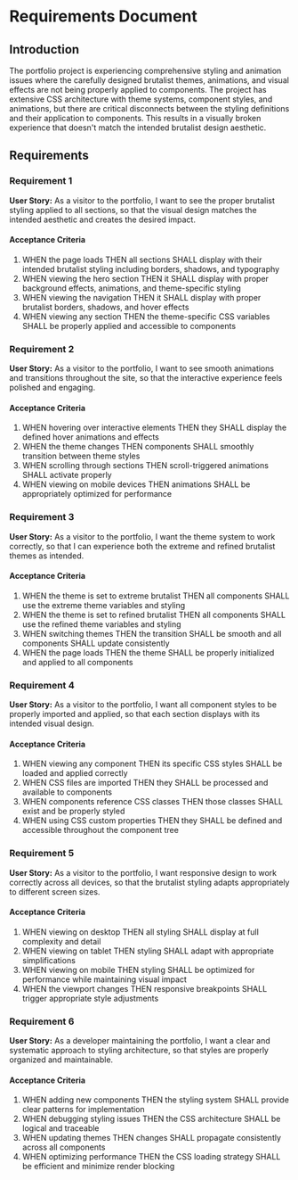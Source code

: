 # Requirements Document

## Introduction

The portfolio project is experiencing comprehensive styling and animation issues where the carefully designed brutalist themes, animations, and visual effects are not being properly applied to components. The project has extensive CSS architecture with theme systems, component styles, and animations, but there are critical disconnects between the styling definitions and their application to components. This results in a visually broken experience that doesn't match the intended brutalist design aesthetic.

## Requirements

### Requirement 1

**User Story:** As a visitor to the portfolio, I want to see the proper brutalist styling applied to all sections, so that the visual design matches the intended aesthetic and creates the desired impact.

#### Acceptance Criteria

1. WHEN the page loads THEN all sections SHALL display with their intended brutalist styling including borders, shadows, and typography
2. WHEN viewing the hero section THEN it SHALL display with proper background effects, animations, and theme-specific styling
3. WHEN viewing the navigation THEN it SHALL display with proper brutalist borders, shadows, and hover effects
4. WHEN viewing any section THEN the theme-specific CSS variables SHALL be properly applied and accessible to components

### Requirement 2

**User Story:** As a visitor to the portfolio, I want to see smooth animations and transitions throughout the site, so that the interactive experience feels polished and engaging.

#### Acceptance Criteria

1. WHEN hovering over interactive elements THEN they SHALL display the defined hover animations and effects
2. WHEN the theme changes THEN components SHALL smoothly transition between theme styles
3. WHEN scrolling through sections THEN scroll-triggered animations SHALL activate properly
4. WHEN viewing on mobile devices THEN animations SHALL be appropriately optimized for performance

### Requirement 3

**User Story:** As a visitor to the portfolio, I want the theme system to work correctly, so that I can experience both the extreme and refined brutalist themes as intended.

#### Acceptance Criteria

1. WHEN the theme is set to extreme brutalist THEN all components SHALL use the extreme theme variables and styling
2. WHEN the theme is set to refined brutalist THEN all components SHALL use the refined theme variables and styling
3. WHEN switching themes THEN the transition SHALL be smooth and all components SHALL update consistently
4. WHEN the page loads THEN the theme SHALL be properly initialized and applied to all components

### Requirement 4

**User Story:** As a visitor to the portfolio, I want all component styles to be properly imported and applied, so that each section displays with its intended visual design.

#### Acceptance Criteria

1. WHEN viewing any component THEN its specific CSS styles SHALL be loaded and applied correctly
2. WHEN CSS files are imported THEN they SHALL be processed and available to components
3. WHEN components reference CSS classes THEN those classes SHALL exist and be properly styled
4. WHEN using CSS custom properties THEN they SHALL be defined and accessible throughout the component tree

### Requirement 5

**User Story:** As a visitor to the portfolio, I want responsive design to work correctly across all devices, so that the brutalist styling adapts appropriately to different screen sizes.

#### Acceptance Criteria

1. WHEN viewing on desktop THEN all styling SHALL display at full complexity and detail
2. WHEN viewing on tablet THEN styling SHALL adapt with appropriate simplifications
3. WHEN viewing on mobile THEN styling SHALL be optimized for performance while maintaining visual impact
4. WHEN the viewport changes THEN responsive breakpoints SHALL trigger appropriate style adjustments

### Requirement 6

**User Story:** As a developer maintaining the portfolio, I want a clear and systematic approach to styling architecture, so that styles are properly organized and maintainable.

#### Acceptance Criteria

1. WHEN adding new components THEN the styling system SHALL provide clear patterns for implementation
2. WHEN debugging styling issues THEN the CSS architecture SHALL be logical and traceable
3. WHEN updating themes THEN changes SHALL propagate consistently across all components
4. WHEN optimizing performance THEN the CSS loading strategy SHALL be efficient and minimize render blocking
